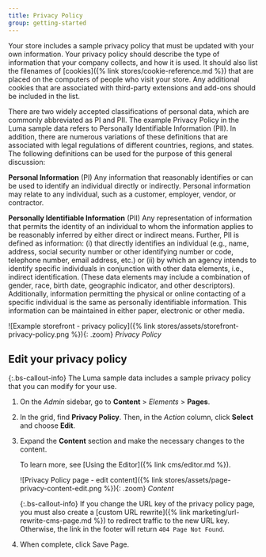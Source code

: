 ```yaml
---
title: Privacy Policy
group: getting-started
---
```


Your store includes a sample privacy policy that must be updated with your own information. Your privacy policy should describe the type of information that your company collects, and how it is used. It should also list the filenames of [cookies]({% link stores/cookie-reference.md %}) that are placed on the computers of people who visit your store. Any additional cookies that are associated with third-party extensions and add-ons should be included in the list.

There are two widely accepted classifications of personal data, which are commonly abbreviated as PI and PII. The example Privacy Policy in the Luma sample data refers to Personally Identifiable Information (PII). In addition, there are numerous variations of these definitions that are associated with legal regulations of different countries, regions, and states.  The following definitions can be used for the purpose of this general discussion:

**Personal Information** (PI)
Any information that reasonably identifies or can be used to identify an individual directly or indirectly. Personal information may relate to any individual, such as a customer, employer, vendor, or contractor.

**Personally Identifiable Information** (PII)
Any representation of information that permits the identity of an individual to whom the information applies to be reasonably inferred by either direct or indirect means. Further, PII is defined as information: (i) that directly identifies an individual (e.g., name, address, social security number or other identifying number or code, telephone number, email address, etc.) or (ii) by which an agency intends to identify specific individuals in conjunction with other data elements, i.e., indirect identification. (These data elements may include a combination of gender, race, birth date, geographic indicator, and other descriptors). Additionally, information permitting the physical or online contacting of a specific individual is the same as personally identifiable information. This information can be maintained in either paper, electronic or other media.

![Example storefront - privacy policy]({% link stores/assets/storefront-privacy-policy.png %}){: .zoom}
_Privacy Policy_

## Edit your privacy policy

{:.bs-callout-info}
The Luma sample data includes a sample privacy policy that you can modify for your use.

1. On the _Admin_ sidebar, go to **Content** > _Elements_ > **Pages**.

1. In the grid, find **Privacy Policy**. Then, in the _Action_ column, click **Select** and choose **Edit**.

1. Expand the **Content** section and make the necessary changes to the content.

   To learn more, see [Using the Editor]({% link cms/editor.md %}).

    ![Privacy Policy page - edit content]({% link stores/assets/page-privacy-content-edit.png %}){: .zoom}
    _Content_

    {:.bs-callout-info}
    If you change the URL key of the privacy policy page, you must also create a [custom URL rewrite]({% link marketing/url-rewrite-cms-page.md %}) to redirect traffic to the new URL key. Otherwise, the link in the footer will return `404 Page Not Found`.

1. When complete, click <span class="btn">Save Page</span>.
